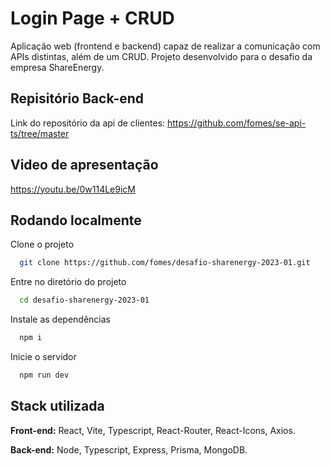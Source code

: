 
# Login Page + CRUD

Aplicação web (frontend e backend) capaz de realizar a comunicação com APIs distintas, além de um CRUD. Projeto desenvolvido para o desafio da empresa ShareEnergy.

## Repisitório Back-end

Link do repositório da api de clientes: https://github.com/fomes/se-api-ts/tree/master

## Video de apresentação

https://youtu.be/0w114Le9icM

## Rodando localmente

Clone o projeto

```bash
  git clone https://github.com/fomes/desafio-sharenergy-2023-01.git
```

Entre no diretório do projeto

```bash
  cd desafio-sharenergy-2023-01
```

Instale as dependências

```bash
  npm i
```

Inicie o servidor

```bash
  npm run dev
```

## Stack utilizada

**Front-end:** React, Vite, Typescript, React-Router, React-Icons, Axios.

**Back-end:** Node, Typescript, Express, Prisma, MongoDB.

